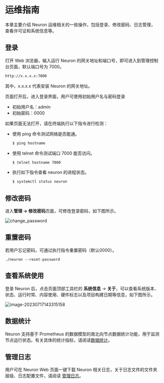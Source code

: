 # 运维指南

本章主要介绍 Neuron 运维相关的一些操作，包括登录、修改密码、日志管理，查看许可证和系统信息等。

## 登录

打开 Web 浏览器，输入运行 Neuron 的网关地址和端口号，即可进入到管理控制台页面，默认端口号为 7000。

```bash
http://x.x.x.x:7000 
```

其中，x.x.x.x 代表安装 Neuron 的网关地址。

页面打开后，进入登录界面，用户可使用初始用户名与密码登录

- 初始用户名：admin
- 初始密码：0000

如果页面无法打开，请在终端执行以下指令进行检测：

* 使用 ping 命令测试网络是否能通。

   ```bash
   $ ping hostname
   ```

* 使用 telnet 命令测试端口 7000 能否访问。

   ```bash
   $ telnet hostname 7000
   ```

* 执行如下指令查看 neuron 的进程状态。
   ```bash
   $ systemctl status neuron
   ```

## 修改密码

进入**管理 -> 修改密码**页面，可修改登录密码，如下图所示。

![change_password](./assets/change_password.png)

## 重置密码

若用户忘记密码，可通过执行指令重置密码（默认0000）。

```shell
./neuron --reset-password
```

## 查看系统使用

登录 Neuron 后，点击页面顶部工具栏的 **系统信息** -> **关于**，可以查看系统版本、状态、运行时常、内容使用、硬件标志以及项目构建日期等信息，如下图所示。

![image-20230717143315158](./assets/about.png)

## 数据统计

Neuron 支持基于 Prometheus 的数据模型的南北向节点数据统计功能，用于监测节点运行状态。有关具体的统计指标，请阅读[数据统计](./data-statistics.md)。

## 管理日志

用户可在 Neuron Web 页面一键下载 Neuron 相关日志，关于日志文件的文件夹层级、日志配置文件，请阅读 [管理日志](./log-management.md)。